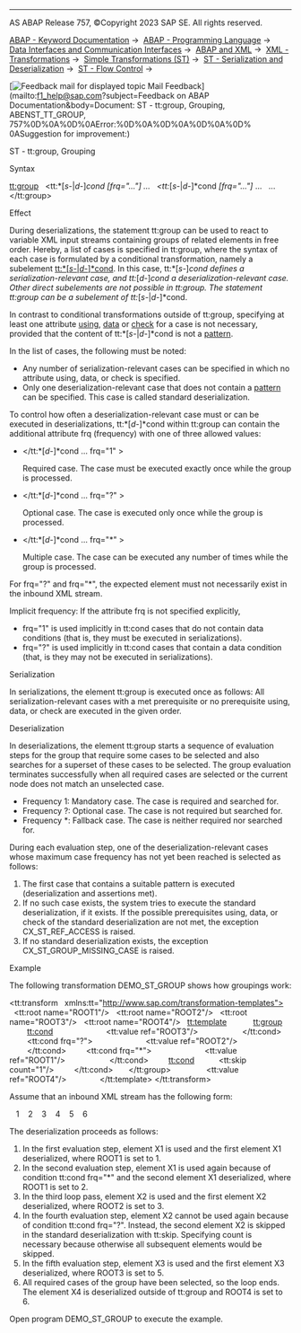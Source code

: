   

* * *

AS ABAP Release 757, ©Copyright 2023 SAP SE. All rights reserved.

[ABAP - Keyword Documentation](javascript:call_link\('abenabap.htm'\)) →  [ABAP - Programming Language](javascript:call_link\('abenabap_reference.htm'\)) →  [Data Interfaces and Communication Interfaces](javascript:call_link\('abenabap_data_communication.htm'\)) →  [ABAP and XML](javascript:call_link\('abenabap_xml.htm'\)) →  [XML - Transformations](javascript:call_link\('abenabap_xml_trafos.htm'\)) →  [Simple Transformations (ST)](javascript:call_link\('abenabap_st.htm'\)) →  [ST - Serialization and Deserialization](javascript:call_link\('abenst_serial_deserial.htm'\)) →  [ST - Flow Control](javascript:call_link\('abenst_flow_control.htm'\)) → 

 [![](Mail.gif?object=Mail.gif&sap-language=EN "Feedback mail for displayed topic") Mail Feedback](mailto:f1_help@sap.com?subject=Feedback on ABAP Documentation&body=Document: ST - tt:group, Grouping, ABENST_TT_GROUP, 757%0D%0A%0D%0AError:%0D%0A%0D%0A%0D%0A%0D%
0ASuggestion for improvement:)

ST - tt:group, Grouping

Syntax

<tt:group>
  <tt:*\[*s-*|*d-*\]*cond *\[*frq="..."*\]* ...
  <tt:*\[*s-*|*d-*\]*cond *\[*frq="..."*\]* ...
  ...
</tt:group>

Effect

During deserializations, the statement tt:group can be used to react to variable XML input streams containing groups of related elements in free order. Hereby, a list of cases is specified in tt:group, where the syntax of each case is formulated by a conditional transformation, namely a subelement [tt:*\[*s-*|*d-*\]*cond](javascript:call_link\('abenst_tt_cond.htm'\)). In this case, tt:*\[*s-*\]*cond defines a serialization-relevant case, and tt:*\[*d-*\]*cond a deserialization-relevant case. Other direct subelements are not possible in tt:group. The statement tt:group can be a subelement of tt:*\[*s-*|*d-*\]*cond.

In contrast to conditional transformations outside of tt:group, specifying at least one attribute [using](javascript:call_link\('abenst_using.htm'\)), [data](javascript:call_link\('abenst_data.htm'\)) or [check](javascript:call_link\('abenst_check.htm'\)) for a case is not necessary, provided that the content of tt:*\[*s-*|*d-*\]*cond is not a [pattern](javascript:call_link\('abenst_pattern.htm'\)).

In the list of cases, the following must be noted:

-   Any number of serialization-relevant cases can be specified in which no attribute using, data, or check is specified.
-   Only one deserialization-relevant case that does not contain a [pattern](javascript:call_link\('abenst_pattern.htm'\)) can be specified. This case is called standard deserialization.

To control how often a deserialization-relevant case must or can be executed in deserializations, tt:*\[*d-*\]*cond within tt:group can contain the additional attribute frq (frequency) with one of three allowed values:

-   </tt:*\[*d-*\]*cond ... frq="1" >
    
    Required case. The case must be executed exactly once while the group is processed.
    
-   </tt:*\[*d-*\]*cond ... frq="?" >
    
    Optional case. The case is executed only once while the group is processed.
    
-   </tt:*\[*d-*\]*cond ... frq="\*" >
    
    Multiple case. The case can be executed any number of times while the group is processed.
    

For frq="?" and frq="\*", the expected element must not necessarily exist in the inbound XML stream.

Implicit frequency: If the attribute frq is not specified explicitly,

-   frq="1" is used implicitly in tt:cond cases that do not contain data conditions (that is, they must be executed in serializations).
-   frq="?" is used implicitly in tt:cond cases that contain a data condition (that, is they may not be executed in serializations).

Serialization   

In serializations, the element tt:group is executed once as follows: All serialization-relevant cases with a met prerequisite or no prerequisite using, data, or check are executed in the given order.

Deserialization   

In deserializations, the element tt:group starts a sequence of evaluation steps for the group that require some cases to be selected and also searches for a superset of these cases to be selected. The group evaluation terminates successfully when all required cases are selected or the current node does not match an unselected case.

-   Frequency 1: Mandatory case. The case is required and searched for.
-   Frequency ?: Optional case. The case is not required but searched for.
-   Frequency \*: Fallback case. The case is neither required nor searched for.

During each evaluation step, one of the deserialization-relevant cases whose maximum case frequency has not yet been reached is selected as follows:

1.  The first case that contains a suitable pattern is executed (deserialization and assertions met).
2.  If no such case exists, the system tries to execute the standard deserialization, if it exists. If the possible prerequisites using, data, or check of the standard deserialization are not met, the exception CX\_ST\_REF\_ACCESS is raised.
3.  If no standard deserialization exists, the exception CX\_ST\_GROUP\_MISSING\_CASE is raised.

Example

The following transformation DEMO\_ST\_GROUP shows how groupings work:

<?sap.transform simple?>
<tt:transform
  xmlns:tt="http://www.sap.com/transformation-templates">
  <tt:root name="ROOT1"/>
  <tt:root name="ROOT2"/>
  <tt:root name="ROOT3"/>
  <tt:root name="ROOT4"/>
  <tt:template>
    <X0>
      <tt:group>
        <tt:cond>
          <X3>
            <tt:value ref="ROOT3"/>
          </X3>
        </tt:cond>
        <tt:cond frq="?">
          <X2>
            <tt:value ref="ROOT2"/>
          </X2>
        </tt:cond>
        <tt:cond frq="\*">
          <X1>
            <tt:value ref="ROOT1"/>
          </X1>
        </tt:cond>
        <tt:cond>
          <tt:skip count="1"/>
        </tt:cond>
      </tt:group>
      <X4>
        <tt:value ref="ROOT4"/>
      </X4>
    </X0>
  </tt:template>
</tt:transform>

Assume that an inbound XML stream has the following form:

<X0>
   <X1>1</X1>
   <X1>2</X1>
   <X2>3</X2>
   <X2>4</X2>
   <X3>5</X3>
   <X4>6</X4>
</X0>

The deserialization proceeds as follows:

1.  In the first evaluation step, element X1 is used and the first element X1 deserialized, where ROOT1 is set to 1.
2.  In the second evaluation step, element X1 is used again because of condition tt:cond frq="\*" and the second element X1 deserialized, where ROOT1 is set to 2.
3.  In the third loop pass, element X2 is used and the first element X2 deserialized, where ROOT2 is set to 3.
4.  In the fourth evaluation step, element X2 cannot be used again because of condition tt:cond frq="?". Instead, the second element X2 is skipped in the standard deserialization with tt:skip. Specifying count is necessary because otherwise all subsequent elements would be skipped.
5.  In the fifth evaluation step, element X3 is used and the first element X3 deserialized, where ROOT3 is set to 5.
6.  All required cases of the group have been selected, so the loop ends. The element X4 is deserialized outside of tt:group and ROOT4 is set to 6.

Open program DEMO\_ST\_GROUP to execute the example.
